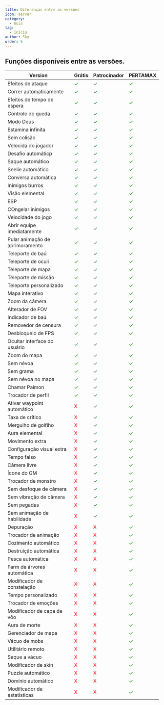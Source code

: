 ```yaml
---
title: Diferenças entre as versões
icon: server
category:
  - Guia
tag:
  - Início
author: Sky
order: 6
---
```


## Funções disponíveis entre as versões.

|Version | Grátis |Patrocinador|PERTAMAX|
|-----|--------|--------|------|
|Efeitos de ataque|<span style='color:green;'>✓</span>|<span style='color:green;'>✓</span>|<span style='color:green;'>✓</span>|
|Correr automaticamente|<span style='color:green;'>✓</span>|<span style='color:green;'>✓</span>|<span style='color:green;'>✓</span>|
|Efeitos de tempo de espera|<span style='color:green;'>✓</span>|<span style='color:green;'>✓</span>|<span style='color:green;'>✓</span>|
|Controle de queda|<span style='color:green;'>✓</span>|<span style='color:green;'>✓</span>|<span style='color:green;'>✓</span>|
|Modo Deus|<span style='color:green;'>✓</span>|<span style='color:green;'>✓</span>|<span style='color:green;'>✓</span>|
|Estamina infinita|<span style='color:green;'>✓</span>|<span style='color:green;'>✓</span>|<span style='color:green;'>✓</span>|
|Sem colisão|<span style='color:green;'>✓</span>|<span style='color:green;'>✓</span>|<span style='color:green;'>✓</span>|
|Velocida do jogador|<span style='color:green;'>✓</span>|<span style='color:green;'>✓</span>|<span style='color:green;'>✓</span>|
|Desafio automáticp|<span style='color:green;'>✓</span>|<span style='color:green;'>✓</span>|<span style='color:green;'>✓</span>|
|Saque automático|<span style='color:green;'>✓</span>|<span style='color:green;'>✓</span>|<span style='color:green;'>✓</span>|
|Seelie automático|<span style='color:green;'>✓</span>|<span style='color:green;'>✓</span>|<span style='color:green;'>✓</span>|
|Conversa automática|<span style='color:green;'>✓</span>|<span style='color:green;'>✓</span>|<span style='color:green;'>✓</span>|
|Inimigos burros|<span style='color:green;'>✓</span>|<span style='color:green;'>✓</span>|<span style='color:green;'>✓</span>|
|Visão elemental|<span style='color:green;'>✓</span>|<span style='color:green;'>✓</span>|<span style='color:green;'>✓</span>|
|ESP|<span style='color:green;'>✓</span>|<span style='color:green;'>✓</span>|<span style='color:green;'>✓</span>|
|COngelar inimigos|<span style='color:green;'>✓</span>|<span style='color:green;'>✓</span>|<span style='color:green;'>✓</span>|
|Velocidade do jogo|<span style='color:green;'>✓</span>|<span style='color:green;'>✓</span>|<span style='color:green;'>✓</span>|
|Abrir equipe imediatamente|<span style='color:green;'>✓</span>|<span style='color:green;'>✓</span>|<span style='color:green;'>✓</span>|
|Pular animação de aprimoramento|<span style='color:green;'>✓</span>|<span style='color:green;'>✓</span>|<span style='color:green;'>✓</span>|
|Teleporte de baú|<span style='color:green;'>✓</span>|<span style='color:green;'>✓</span>|<span style='color:green;'>✓</span>|
|Teleporte de oculi|<span style='color:green;'>✓</span>|<span style='color:green;'>✓</span>|<span style='color:green;'>✓</span>|
|Teleporte de mapa|<span style='color:green;'>✓</span>|<span style='color:green;'>✓</span>|<span style='color:green;'>✓</span>|
|Teleporte de missão|<span style='color:green;'>✓</span>|<span style='color:green;'>✓</span>|<span style='color:green;'>✓</span>|
|Teleporte personalizado|<span style='color:green;'>✓</span>|<span style='color:green;'>✓</span>|<span style='color:green;'>✓</span>|
|Mapa interativo|<span style='color:green;'>✓</span>|<span style='color:green;'>✓</span>|<span style='color:green;'>✓</span>|
|Zoom da câmera|<span style='color:green;'>✓</span>|<span style='color:green;'>✓</span>|<span style='color:green;'>✓</span>|
|Alterador de FOV|<span style='color:green;'>✓</span>|<span style='color:green;'>✓</span>|<span style='color:green;'>✓</span>|
|Indicador de baú|<span style='color:green;'>✓</span>|<span style='color:green;'>✓</span>|<span style='color:green;'>✓</span>|
|Removedor de censura|<span style='color:green;'>✓</span>|<span style='color:green;'>✓</span>|<span style='color:green;'>✓</span>|
|Desbloqueio de FPS|<span style='color:green;'>✓</span>|<span style='color:green;'>✓</span>|<span style='color:green;'>✓</span>|
|Ocultar interface do usuário|<span style='color:green;'>✓</span>|<span style='color:green;'>✓</span>|<span style='color:green;'>✓</span>|
|Zoom do mapa|<span style='color:green;'>✓</span>|<span style='color:green;'>✓</span>|<span style='color:green;'>✓</span>|
|Sem névoa|<span style='color:green;'>✓</span>|<span style='color:green;'>✓</span>|<span style='color:green;'>✓</span>|
|Sem grama|<span style='color:green;'>✓</span>|<span style='color:green;'>✓</span>|<span style='color:green;'>✓</span>|
|Sem névoa no mapa|<span style='color:green;'>✓</span>|<span style='color:green;'>✓</span>|<span style='color:green;'>✓</span>|
|Chamar Paimon|<span style='color:green;'>✓</span>|<span style='color:green;'>✓</span>|<span style='color:green;'>✓</span>|
|Trocador de perfil|<span style='color:green;'>✓</span>|<span style='color:green;'>✓</span>|<span style='color:green;'>✓</span>|
|Ativar waypoint automático|<span style='color:red;'>X</span>|<span style='color:green;'>✓</span>|<span style='color:green;'>✓</span>|
|Taxa de crítico|<span style='color:red;'>X</span>|<span style='color:green;'>✓</span>|<span style='color:green;'>✓</span>|
|Mergulho de golfiho|<span style='color:red;'>X</span>|<span style='color:green;'>✓</span>|<span style='color:green;'>✓</span>|
|Aura elemental|<span style='color:red;'>X</span>|<span style='color:green;'>✓</span>|<span style='color:green;'>✓</span>|
|Movimento extra|<span style='color:red;'>X</span>|<span style='color:green;'>✓</span>|<span style='color:green;'>✓</span>|
|Configuração visual extra|<span style='color:red;'>X</span>|<span style='color:green;'>✓</span>|<span style='color:green;'>✓</span>|
|Tempo falso|<span style='color:red;'>X</span>|<span style='color:green;'>✓</span>|<span style='color:green;'>✓</span>|
|Câmera livre|<span style='color:red;'>X</span>|<span style='color:green;'>✓</span>|<span style='color:green;'>✓</span>|
|Ícone do GM|<span style='color:red;'>X</span>|<span style='color:green;'>✓</span>|<span style='color:green;'>✓</span>|
|Trocador de monstro|<span style='color:red;'>X</span>|<span style='color:green;'>✓</span>|<span style='color:green;'>✓</span>|
|Sem desfoque de câmera|<span style='color:red;'>X</span>|<span style='color:green;'>✓</span>|<span style='color:green;'>✓</span>|
|Sem vibração de câmera|<span style='color:red;'>X</span>|<span style='color:green;'>✓</span>|<span style='color:green;'>✓</span>|
|Sem pegadas|<span style='color:red;'>X</span>|<span style='color:green;'>✓</span>|<span style='color:green;'>✓</span>|
|Sem animação de habilidade|<span style='color:red;'>X</span>|<span style='color:green;'>✓</span>|<span style='color:green;'>✓</span>|
|Depuração|<span style='color:red;'>X</span>|<span style='color:red;'>X</span>|<span style='color:green;'>✓</span>|
|Trocador de animação|<span style='color:red;'>X</span>|<span style='color:red;'>X</span>|<span style='color:green;'>✓</span>|
|Cozimento automático|<span style='color:red;'>X</span>|<span style='color:red;'>X</span>|<span style='color:green;'>✓</span>|
|Destruição automática|<span style='color:red;'>X</span>|<span style='color:red;'>X</span>|<span style='color:green;'>✓</span>|
|Pesca automática|<span style='color:red;'>X</span>|<span style='color:red;'>X</span>|<span style='color:green;'>✓</span>|
|Farm de árvores automática|<span style='color:red;'>X</span>|<span style='color:red;'>X</span>|<span style='color:green;'>✓</span>|
|Modificador de constelação|<span style='color:red;'>X</span>|<span style='color:red;'>X</span>|<span style='color:green;'>✓</span>|
|Tempo personalizado|<span style='color:red;'>X</span>|<span style='color:red;'>X</span>|<span style='color:green;'>✓</span>|
|Trocador de emoções|<span style='color:red;'>X</span>|<span style='color:red;'>X</span>|<span style='color:green;'>✓</span>|
|Modificador de capa de vôo|<span style='color:red;'>X</span>|<span style='color:red;'>X</span>|<span style='color:green;'>✓</span>|
|Aura de morte|<span style='color:red;'>X</span>|<span style='color:red;'>X</span>|<span style='color:green;'>✓</span>|
|Gerenciador de mapa|<span style='color:red;'>X</span>|<span style='color:red;'>X</span>|<span style='color:green;'>✓</span>|
|Vácuo de mobs|<span style='color:red;'>X</span>|<span style='color:red;'>X</span>|<span style='color:green;'>✓</span>|
|Utilitário remoto|<span style='color:red;'>X</span>|<span style='color:red;'>X</span>|<span style='color:green;'>✓</span>|
|Saque a vácuo|<span style='color:red;'>X</span>|<span style='color:red;'>X</span>|<span style='color:green;'>✓</span>|
|Modificador de skin|<span style='color:red;'>X</span>|<span style='color:red;'>X</span>|<span style='color:green;'>✓</span>|
|Puzzle automático|<span style='color:red;'>X</span>|<span style='color:red;'>X</span>|<span style='color:green;'>✓</span>|
|Domínio automático|<span style='color:red;'>X</span>|<span style='color:red;'>X</span>|<span style='color:green;'>✓</span>|
|Modificador de estatísticas|<span style='color:red;'>X</span>|<span style='color:red;'>X</span>|<span style='color:green;'>✓</span>|
